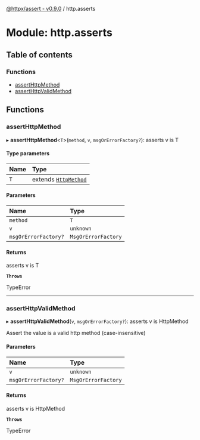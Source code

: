 [@httpx/assert - v0.9.0](../README.md) / http.asserts

# Module: http.asserts

## Table of contents

### Functions

- [assertHttpMethod](http_asserts.md#asserthttpmethod)
- [assertHttpValidMethod](http_asserts.md#asserthttpvalidmethod)

## Functions

### assertHttpMethod

▸ **assertHttpMethod**\<`T`\>(`method`, `v`, `msgOrErrorFactory?`): asserts v is T

#### Type parameters

| Name | Type |
| :------ | :------ |
| `T` | extends [`HttpMethod`](http_types.md#httpmethod) |

#### Parameters

| Name | Type |
| :------ | :------ |
| `method` | `T` |
| `v` | `unknown` |
| `msgOrErrorFactory?` | `MsgOrErrorFactory` |

#### Returns

asserts v is T

**`Throws`**

TypeError

___

### assertHttpValidMethod

▸ **assertHttpValidMethod**(`v`, `msgOrErrorFactory?`): asserts v is HttpMethod

Assert the value is a valid http method (case-insensitive)

#### Parameters

| Name | Type |
| :------ | :------ |
| `v` | `unknown` |
| `msgOrErrorFactory?` | `MsgOrErrorFactory` |

#### Returns

asserts v is HttpMethod

**`Throws`**

TypeError
